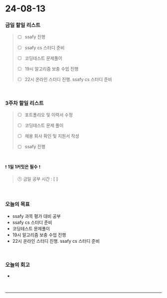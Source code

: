 # 24-08-13
### 금일 할일 리스트
> - [ ]  ssafy 진행
>
> - [ ]  ssafy cs 스터디 준비
>
> - [ ]  코딩테스트 문제풀이
>
> - [ ]  19시 알고리즘 보충 수업 진행
>
> - [ ]  22시 온라인 스터디 진행. ssafy cs 스터디 준비

<br/>

### 3주차 할일 리스트  
> - [ ]  포트폴리오 및 이력서 수정
>
> - [ ]  코딩테스트 문제 풀이
>
> - [ ]  채용 회사 확인 및 지원서 작성
>
> - [ ]  ssafy 진행

<br/>

❗ **1일 1커밋은 필수** ❗
> 🕒 금일 공부 시간 : [  ]

<br/>

### 오늘의 목표
- ssafy 과목 평가 대비 공부
- ssafy cs 스터디 준비
- 코딩테스트 문제풀이
- 19시 알고리즘 보충 수업 진행
- 22시 온라인 스터디 진행. ssafy cs 스터디 준비

<br>

### 오늘의 회고
- 

<br/>

------------  
